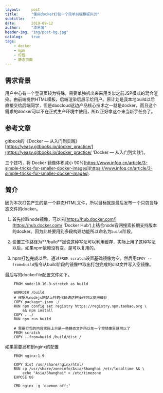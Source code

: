```yaml
---
layout:     post
title:      "使用docker打包一个简单前端模板网页"
subtitle:   ""
date:       2019-09-12
author:     "漆黑菌"
header-img: "img/post-bg.jpg"
catalog:    true
tags:
    - docker
    - npm
    - 打包
    - 静态页面
---
```


## 需求背景
用户中心有一个登录页较为特殊，需要单独拆出来采用类似之前JSP模式的混合渲染。由前端提供HTML模板，后端渲染后展示给用户。原计划是我本地build以后直接交给后端同学，但是daocloud这边产品核心技术之一就是docker，而且这个需求的docker可以不在正式生产环境中使用，所以正好拿这个来当新手任务了。

## 参考文章
gitbook的《Docker — 从入门到实践》[https://yeasy.gitbooks.io/docker_practice/](https://yeasy.gitbooks.io/docker_practice/ 'Docker — 从入门到实践')。

三个技巧，将 Docker 镜像体积减小 90%[https://www.infoq.cn/article/3-simple-tricks-for-smaller-docker-images](https://www.infoq.cn/article/3-simple-tricks-for-smaller-docker-images).

## 简介
因为本次打包产生的是一个静态HTML文件，所以目标就是最后发布一个只包含静态文件的docker。

1. 首先拉取node镜像，可以去[https://hub.docker.com/](https://hub.docker.com/ 'Docker Hub')上结合node官网搜索长期支持版本的docker。因为此处要用到多段构建功能所以命名为`build`阶段。

2. 设置工作路径为**/build**据说这种写法可以利用缓存，实际上用了这种写法以后，如果npm依赖没有变，是可以复用的。

3. npm打包完成以后，通过`FROM scratch`设置基础镜像为空，然后用`CPOY --from=build`指令从build阶段的镜像中取出打包完成的dist文件写入空镜像。

最后写的dockerfile配置文件如下。

```
    FROM node:10.16.3-stretch as build

    WORKDIR /build
    # 根据从nodejs网站上抄的代码讲这种操作可以使用缓存
    COPY package*.json ./
    RUN npm config set registry https://registry.npm.taobao.org \
        && npm install
    COPY . ./
    RUN npm run build

    # 需要打包的内容实际上只是一些静态文件所以在一个空镜像里就可以了
    FROM scratch
    COPY --from=build /build/dist /
```

如果需要发布到nginx的配置

```
    FROM nginx:1.9

    COPY dist /usr/share/nginx/html/
    RUN cp /usr/share/zoneinfo/Asia/Shanghai /etc/localtime && \
        echo "Asia/Shanghai" > /etc/timezone
    EXPOSE 80

    CMD nginx -g 'daemon off;'
```